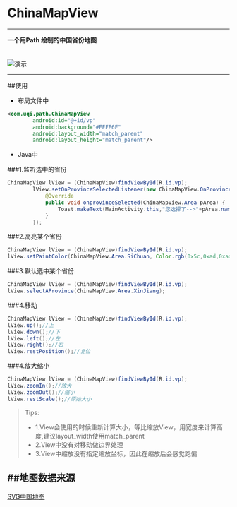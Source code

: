 # ChinaMapView

------

**一个用Path 绘制的中国省份地图**<br><br><br>
![演示](https://github.com/xchengx/ChinaMap/blob/844caac9c943ff30b73ae3666530593678098294/screen/sc.gif)

---
##使用
* 布局文件中
```Xml
<com.uqi.path.ChinaMapView
        android:id="@+id/vp"
        android:background="#FFFF6F"
        android:layout_width="match_parent"
        android:layout_height="match_parent"/>
```
* Java中<br>

###1.监听选中的省份
```Java
ChinaMapView lView = (ChinaMapView)findViewById(R.id.vp);
        lView.setOnProvinceSelectedListener(new ChinaMapView.OnProvinceSelectedListener() {
            @Override
            public void onprovinceSelected(ChinaMapView.Area pArea) {
                Toast.makeText(MainActivity.this,"您选择了-->"+pArea.name(),Toast.LENGTH_SHORT).show();
            }
        });
```
###2.高亮某个省份
```Java
ChinaMapView lView = (ChinaMapView)findViewById(R.id.vp);
lView.setPaintColor(ChinaMapView.Area.SiChuan, Color.rgb(0x5c,0xad,0xad),true);
```
###3.默认选中某个省份
```Java
ChinaMapView lView = (ChinaMapView)findViewById(R.id.vp);
lView.selectAProvince(ChinaMapView.Area.XinJiang);
```
###4.移动
```Java
ChinaMapView lView = (ChinaMapView)findViewById(R.id.vp);
lView.up();//上
lView.down();//下
lView.left();//左
lView.right();//右
lView.restPosition();//复位
```
###4.放大缩小
```Java
ChinaMapView lView = (ChinaMapView)findViewById(R.id.vp);
lView.zoomIn();//放大
lView.zoomOut();//缩小
lView.restScale();//原始大小
```

> Tips:
> * 1.View会使用的时候重新计算大小，等比缩放View，用宽度来计算高度,建议layout_width使用match_parent
> * 2.View中没有对移动做边界处理
> * 3.View中缩放没有指定缩放坐标，因此在缩放后会感觉跑偏


##地图数据来源
---
[SVG中国地图](http://www.jq22.com/yanshi3031)